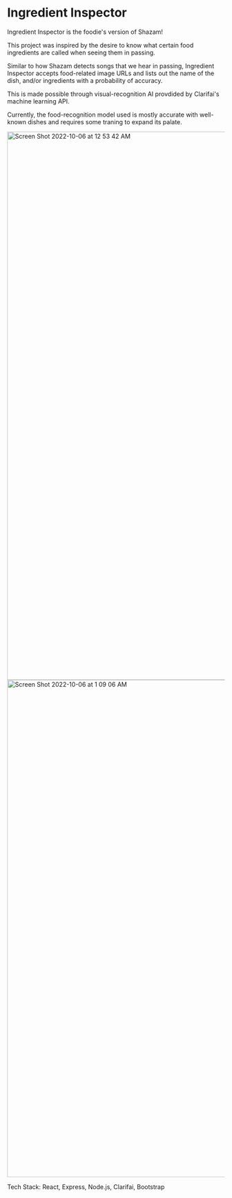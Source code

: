 # Ingredient Inspector

Ingredient Inspector is the foodie's version of Shazam! 

This project was inspired by the desire to know what certain food ingredients are called when seeing them in passing.

Similar to how Shazam detects songs that we hear in passing, Ingredient Inspector accepts food-related image URLs and lists out the name of the dish, and/or ingredients with a probability of accuracy. 

This is made possible through visual-recognition AI provdided by Clarifai's machine learning API.

Currently, the food-recognition model used is mostly accurate with well-known dishes and requires some traning to expand its palate.

<img width="1271" alt="Screen Shot 2022-10-06 at 12 53 42 AM" src="https://user-images.githubusercontent.com/96898287/194217619-5e2819b1-7b65-4c1d-b784-db6cd8b3d37a.png">



<img width="1153" alt="Screen Shot 2022-10-06 at 1 09 06 AM" src="https://user-images.githubusercontent.com/96898287/194219233-eb935de5-5c8e-491d-a67a-614a3403b973.png">

Tech Stack: React, Express, Node.js, Clarifai, Bootstrap
